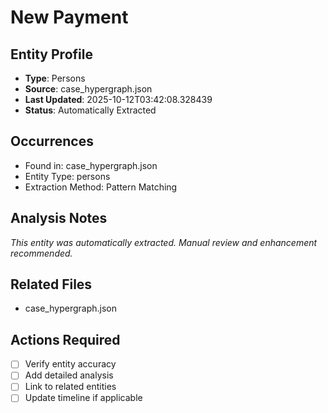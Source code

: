 # New Payment

## Entity Profile
- **Type**: Persons
- **Source**: case_hypergraph.json
- **Last Updated**: 2025-10-12T03:42:08.328439
- **Status**: Automatically Extracted

## Occurrences
- Found in: case_hypergraph.json
- Entity Type: persons
- Extraction Method: Pattern Matching

## Analysis Notes
*This entity was automatically extracted. Manual review and enhancement recommended.*

## Related Files
- case_hypergraph.json

## Actions Required
- [ ] Verify entity accuracy
- [ ] Add detailed analysis
- [ ] Link to related entities
- [ ] Update timeline if applicable
